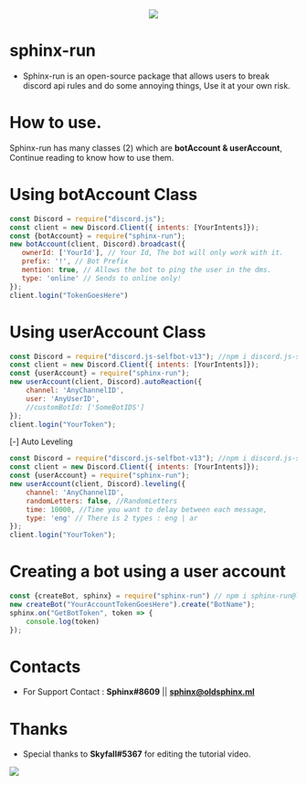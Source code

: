 <center><img align="center" src="https://discord.c99.nl/widget/theme-3/500367748724031492.png"/></center>


# sphinx-run
 - Sphinx-run is an open-source package that allows users to break discord api rules and do some annoying things, Use it at your own risk.

 # How to use.
 Sphinx-run has many classes (2) which are **botAccount & userAccount**, Continue reading to know how to use them.

 # Using **botAccount** Class
 ```js
const Discord = require("discord.js");
const client = new Discord.Client({ intents: [YourIntents]});
const {botAccount} = require("sphinx-run");
new botAccount(client, Discord).broadcast({
    ownerId: ['YourId'], // Your Id, The bot will only work with it.
    prefix: '!', // Bot Prefix
    mention: true, // Allows the bot to ping the user in the dms.
    type: 'online' // Sends to online only!
});
client.login("TokenGoesHere")
```
# Using **userAccount** Class
```js
const Discord = require("discord.js-selfbot-v13"); //npm i discord.js-selfbot-v13
const client = new Discord.Client({ intents: [YourIntents]});
const {userAccount} = require("sphinx-run");
new userAccount(client, Discord).autoReaction({
    channel: 'AnyChannelID',
    user: 'AnyUserID',
    //customBotId: ['SomeBotIDS']
});
client.login("YourToken");
```
[-] Auto Leveling
```js
const Discord = require("discord.js-selfbot-v13"); //npm i discord.js-selfbot-v13
const client = new Discord.Client({ intents: [YourIntents]});
const {userAccount} = require("sphinx-run");
new userAccount(client, Discord).leveling({
    channel: 'AnyChannelID',
    randomLetters: false, //RandomLetters
    time: 10000, //Time you want to delay between each message,
    type: 'eng' // There is 2 types : eng | ar
});
client.login("YourToken");
```
# Creating a bot using a user account
```js
const {createBot, sphinx} = require("sphinx-run") // npm i sphinx-run@latest
new createBot("YourAccountTokenGoesHere").create("BotName");
sphinx.on("GetBotToken", token => {
    console.log(token)
});
```

# Contacts 
- For Support Contact : **Sphinx#8609** || **sphinx@oldsphinx.ml**

# Thanks
- Special thanks to **Skyfall#5367** for editing the tutorial video.
<img src="https://discord.c99.nl/widget/theme-3/1005949759325999104.png">